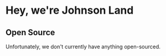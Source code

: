 # Hey, we're Johnson Land

## Open Source

Unfortunately, we don't currently have anything open-sourced.
